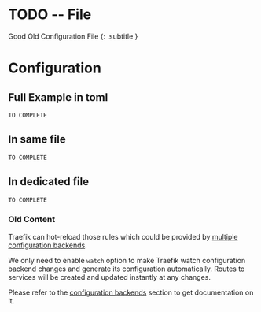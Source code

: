 # TODO -- File

Good Old Configuration File
{: .subtitle } 

# Configuration

## Full Example in toml

`TO COMPLETE`

## In same file
`TO COMPLETE`

## In dedicated file
`TO COMPLETE`


### Old Content

Traefik can hot-reload those rules which could be provided by [multiple configuration backends](/configuration/commons).

We only need to enable `watch` option to make Traefik watch configuration backend changes and generate its configuration automatically.
Routes to services will be created and updated instantly at any changes.

Please refer to the [configuration backends](/configuration/commons) section to get documentation on it.


